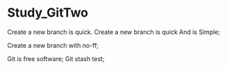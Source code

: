 # Study_GitTwo
Create a new branch is quick.
Create a new branch is quick And is Simple;

Create a new branch with no-ff;

Git is free software;
Git stash test;	
